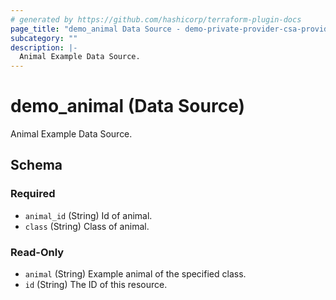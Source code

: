 ```yaml
---
# generated by https://github.com/hashicorp/terraform-plugin-docs
page_title: "demo_animal Data Source - demo-private-provider-csa-provider"
subcategory: ""
description: |-
  Animal Example Data Source.
---
```


# demo_animal (Data Source)

Animal Example Data Source.



<!-- schema generated by tfplugindocs -->
## Schema

### Required

- `animal_id` (String) Id of animal.
- `class` (String) Class of animal.

### Read-Only

- `animal` (String) Example animal of the specified class.
- `id` (String) The ID of this resource.



